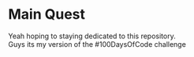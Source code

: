 # Main Quest

Yeah hoping to staying dedicated to this repository.  
Guys its my version of the #100DaysOfCode challenge

